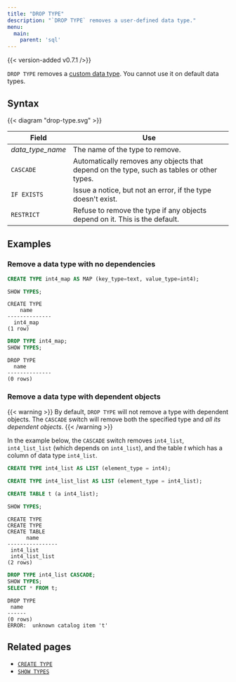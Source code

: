 ```yaml
---
title: "DROP TYPE"
description: "`DROP TYPE` removes a user-defined data type."
menu:
  main:
    parent: 'sql'
---
```


{{< version-added v0.7.1 />}}

`DROP TYPE` removes a [custom data type](../create-type). You cannot use it on default data types.

## Syntax

{{< diagram "drop-type.svg" >}}

Field | Use
------|-----
_data_type_name_ | The name of the type to remove.
`CASCADE` | Automatically removes any objects that depend on the type, such as tables or other types.
`IF EXISTS`  |  Issue a notice, but not an error, if the type doesn't exist.
`RESTRICT`  |  Refuse to remove the type if any objects depend on it. This is the default.

## Examples

### Remove a data type with no dependencies
```sql
CREATE TYPE int4_map AS MAP (key_type=text, value_type=int4);

SHOW TYPES;
```
```
CREATE TYPE
    name
--------------
  int4_map
(1 row)
```

```sql
DROP TYPE int4_map;
SHOW TYPES;
```
```
DROP TYPE
  name
--------------
(0 rows)
```

### Remove a data type with dependent objects

{{< warning >}}
By default, `DROP TYPE` will not remove a type with dependent objects. The `CASCADE` switch will remove both the specified type and *all its dependent objects*.
{{< /warning >}}

In the example below, the `CASCADE` switch removes `int4_list`, `int4_list_list` (which depends on `int4_list`), and the table *t* which has a column of data type `int4_list`.

```sql
CREATE TYPE int4_list AS LIST (element_type = int4);

CREATE TYPE int4_list_list AS LIST (element_type = int4_list);

CREATE TABLE t (a int4_list);

SHOW TYPES;
```
```
CREATE TYPE
CREATE TYPE
CREATE TABLE
      name
----------------
 int4_list
 int4_list_list
(2 rows)
```

```sql
DROP TYPE int4_list CASCADE;
SHOW TYPES;
SELECT * FROM t;
```
```
DROP TYPE
 name
------
(0 rows)
ERROR:  unknown catalog item 't'
```
## Related pages

* [`CREATE TYPE`](../create-type)
* [`SHOW TYPES`](../show-types)
